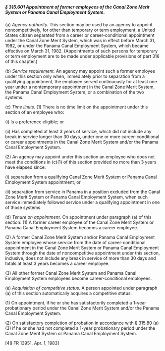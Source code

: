 ##### § 315.601 Appointment of former employees of the Canal Zone Merit System or Panama Canal Employment System. #####

(a) *Agency authority.* This section may be used by an agency to appoint noncompetitively, for other than temporary or term employment, a United States citizen separated from a career or career-conditional appointment under the Canal Zone Merit System, which was in effect before March 31, 1982, or under the Panama Canal Employment System, which became effective on March 31, 1982. (Appointments of such persons for temporary or term employment are to be made under applicable provisions of part 316 of this chapter.)

(b) *Service requirement.* An agency may appoint such a former employee under this section only when, immediately prior to separation from a qualifying appointment, the employee served continuously for at least one year under a nontemporary appointment in the Canal Zone Merit System, the Panama Canal Employment System, or a combination of the two systems.

(c) *Time limits.* (1) There is no time limit on the appointment under this section of an employee who:

(i) Is a preference eligible; or

(ii) Has completed at least 3 years of service, which did not include any break in service longer than 30 days, under one or more career-conditional or career appointments in the Canal Zone Merit System and/or the Panama Canal Employment System.

(2) An agency may appoint under this section an employee who does not meet the conditions in (c)(1) of this section provided no more than 3 years have elapsed since:

(i) separation from a qualifying Canal Zone Merit System or Panama Canal Employment System appointment; or

(ii) separation from service in Panama in a position excluded from the Canal Zone Merit System or Panama Canal Employment System, when such service immediately followed service under a qualifying appointment in one of those systems.

(d) *Tenure on appointment.* On appointment under paragraph (a) of this section: (1) A former career employee of the Canal Zone Merit System or Panama Canal Employment System becomes a career employee.

(2) A former Canal Zone Merit System and/or Panama Canal Employment System employee whose service from the date of career-conditional appointment in the Canal Zone Merit System or Panama Canal Employment System through the date of noncompetitive appointment under this section, inclusive, does not include any break in service of more than 30 days and totals at least 3 years becomes a career employee.

(3) All other former Canal Zone Merit System and Panama Canal Employment System employees become career-conditional employees.

(e) *Acquisition of competitive status.* A person appointed under paragraph (a) of this section automatically acquires a competitive status:

(1) On appointment, if he or she has satisfactorily completed a 1-year probationary period under the Canal Zone Merit System and/or the Panama Canal Employment System.

(2) On satisfactory completion of probation in accordance with § 315.80 (a)(3) if he or she had not completed a 1-year probationary period under the Canal Zone Merit System or Panama Canal Employment System.

[48 FR 13951, Apr. 1, 1983]